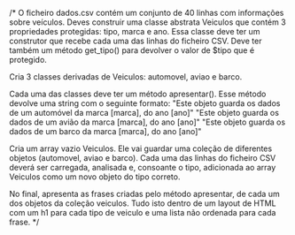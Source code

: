 /* 
O ficheiro dados.csv contém um conjunto de 40 linhas com informações sobre veículos.
Deves construir uma classe abstrata Veiculos que contém 3 propriedades protegidas:
tipo, marca e ano.
Essa classe deve ter um construtor que recebe cada uma das linhas do ficheiro CSV.
Deve ter também um método get_tipo() para devolver o valor de $tipo que é protegido.

Cria 3 classes derivadas de Veiculos: automovel, aviao e barco.

Cada uma das classes deve ter um método apresentar().
Esse método devolve uma string com o seguinte formato:
    "Este objeto guarda os dados de um automóvel da marca [marca], do ano [ano]"
    "Este objeto guarda os dados de um avião da marca [marca], do ano [ano]"
    "Este objeto guarda os dados de um barco da marca [marca], do ano [ano]"

Cria um array vazio Veiculos. Ele vai guardar uma coleção de diferentes
objetos (automovel, aviao e barco).
Cada uma das linhas do ficheiro CSV deverá ser carregada, analisada e,
consoante o tipo, adicionada ao array Veiculos como um novo objeto do tipo
correto.

No final, apresenta as frases criadas pelo método apresentar, de cada um
dos objetos da coleção veiculos.
Tudo isto dentro de um layout de HTML com um h1 para cada tipo de veiculo
e uma lista não ordenada para cada frase.
*/